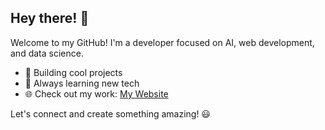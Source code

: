 ## Hey there! 👋  

Welcome to my GitHub! I'm a developer focused on AI, web development, and data science.  

- 🚀 Building cool projects  
- 🌱 Always learning new tech  
- 🌐 Check out my work: [My Website](https://portfolio-zuberkhan01sts-projects.vercel.app/)  

Let's connect and create something amazing! 😃  

